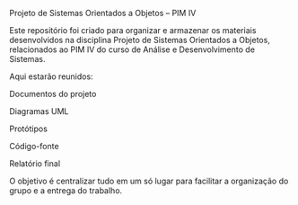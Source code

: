 Projeto de Sistemas Orientados a Objetos – PIM IV

Este repositório foi criado para organizar e armazenar os materiais desenvolvidos na disciplina Projeto de Sistemas Orientados a Objetos, relacionados ao PIM IV do curso de Análise e Desenvolvimento de Sistemas.

Aqui estarão reunidos:

Documentos do projeto

Diagramas UML

Protótipos

Código-fonte

Relatório final


O objetivo é centralizar tudo em um só lugar para facilitar a organização do grupo e a entrega do trabalho.
